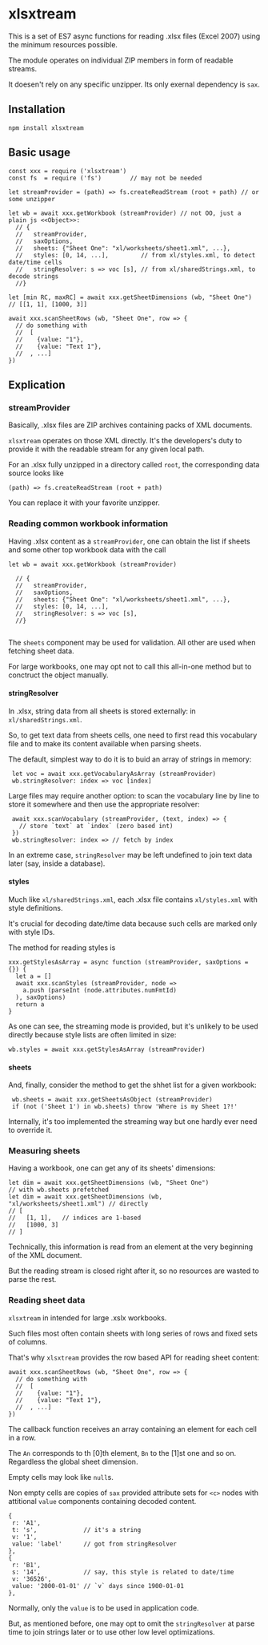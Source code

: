 # xlsxtream

This is a set of ES7 async functions for reading .xlsx files (Excel 2007) using the minimum resources possible.

The module operates on individual ZIP members in form of readable streams.

It doesen't rely on any specific unzipper. Its only exernal dependency is `sax`.

## Installation

```
npm install xlsxtream
```

## Basic usage

```
const xxx = require ('xlsxtream')
const fs  = require ('fs')        // may not be needed

let streamProvider = (path) => fs.createReadStream (root + path) // or some unzipper

let wb = await xxx.getWorkbook (streamProvider) // not OO, just a plain js <<Object>>:
  // {
  //   streamProvider,
  //   saxOptions,
  //   sheets: {"Sheet One": "xl/worksheets/sheet1.xml", ...},
  //   styles: [0, 14, ...],         // from xl/styles.xml, to detect date/time cells
  //   stringResolver: s => voc [s], // from xl/sharedStrings.xml, to decode strings 
  //}

let [min RC, maxRC] = await xxx.getSheetDimensions (wb, "Sheet One") // [[1, 1], [1000, 3]]

await xxx.scanSheetRows (wb, "Sheet One", row => {
  // do something with 
  //  [
  //    {value: "1"}, 
  //    {value: "Text 1"}, 
  //  , ...]
})

```

## Explication

### streamProvider

Basically, .xlsx files are ZIP archives containing packs of XML documents.

`xlsxtream` operates on those XML directly. It's the developers's duty to provide it with the readable stream for any given local path.

For an .xlsx fully unzipped in a directory called `root`, the corresponding data source looks like

```
(path) => fs.createReadStream (root + path)
```

You can replace it with your favorite unzipper.

### Reading common workbook information

Having .xlsx content as a `streamProvider`, one can obtain the list if sheets and some other top workbook data with the call

```
let wb = await xxx.getWorkbook (streamProvider)

  // {
  //   streamProvider,
  //   saxOptions,
  //   sheets: {"Sheet One": "xl/worksheets/sheet1.xml", ...},
  //   styles: [0, 14, ...],         
  //   stringResolver: s => voc [s], 
  //}
  
```

The `sheets` component may be used for validation. All other are used when fetching sheet data.

For large workbooks, one may opt not to call this all-in-one method but to conctruct the object manually.

#### stringResolver

In .xlsx, string data from all sheets is stored externally: in `xl/sharedStrings.xml`.

So, to get text data from sheets cells, one need to first read this vocabulary file and to make its content available when parsing sheets.

The default, simplest way to do it is to buid an array of strings in memory:

```
 let voc = await xxx.getVocabularyAsArray (streamProvider)
 wb.stringResolver: index => voc [index]
```

Large files may require another option: to scan the vocabulary line by line to store it somewhere and then use the appropriate resolver:

```
 await xxx.scanVocabulary (streamProvider, (text, index) => {
   // store `text` at `index` (zero based int)
 })
 wb.stringResolver: index => // fetch by index
```

In an extreme case, `stringResolver` may be left undefined to join text data later (say, inside a database).

#### styles

Much like `xl/sharedStrings.xml`, each .xlsx file contains `xl/styles.xml` with style definitions.

It's crucial for decoding date/time data because such cells are marked only with style IDs.

The method for reading styles is

```
xxx.getStylesAsArray = async function (streamProvider, saxOptions = {}) {
  let a = []
  await xxx.scanStyles (streamProvider, node => 
    a.push (parseInt (node.attributes.numFmtId)
  ), saxOptions)
  return a
}
```

As one can see, the streaming mode is provided, but it's unlikely to be used directly because style lists are often limited in size:

```
wb.styles = await xxx.getStylesAsArray (streamProvider)
```

#### sheets

And, finally, consider the method to get the shhet list for a given workbook:

```
 wb.sheets = await xxx.getSheetsAsObject (streamProvider)
 if (not ('Sheet 1') in wb.sheets) throw 'Where is my Sheet 1?!'
```

Internally, it's too implemented the streaming way but one hardly ever need to override it.

### Measuring sheets

Having a workbook, one can get any of its sheets' dimensions:

```
let dim = await xxx.getSheetDimensions (wb, "Sheet One")                // with wb.sheets prefetched
let dim = await xxx.getSheetDimensions (wb, "xl/worksheets/sheet1.xml") // directly
// [
//   [1, 1],   // indices are 1-based
//   [1000, 3]
// ]
```

Technically, this information is read from an element at the very beginning of the XML document.

But the reading stream is closed right after it, so no resources are wasted to parse the rest.

### Reading sheet data

`xlsxtream` in intended for large .xslx workbooks. 

Such files most often contain sheets with long series of rows and fixed sets of columns.

That's why `xlsxtream` provides the row based API for reading sheet content:

```
await xxx.scanSheetRows (wb, "Sheet One", row => {
  // do something with 
  //  [
  //    {value: "1"}, 
  //    {value: "Text 1"}, 
  //  , ...]
})
```

The callback function receives an array containing an element for each cell in a row.

The `An` corresponds to th [0]th element, `Bn` to the [1]st one and so on. Regardless the global sheet dimension.

Empty cells may look like `null`s.

Non empty cells are copies of `sax` provided attribute sets for `<c>` nodes with attitional `value` components containing decoded content.

```
{
 r: 'A1',
 t: 's',             // it's a string
 v: '1',
 value: 'label'      // got from stringResolver
},
{
 r: 'B1',
 s: '14',            // say, this style is related to date/time
 v: '36526', 
 value: '2000-01-01' // `v` days since 1900-01-01
},
```

Normally, only the `value` is to be used in application code.

But, as mentioned before, one may opt to omit the `stringResolver` at parse time to join strings later or to use other low level optimizations.